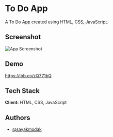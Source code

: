 
# To Do App
A To Do App created using HTML, CSS, JavaScript.


## Screenshot

![App Screenshot](https://i.ibb.co/2WJbXrQ/To-Do-App-Image.png)



## Demo
https://ibb.co/zQ771bQ




## Tech Stack

**Client:** HTML, CSS, JavaScript



## Authors

- [@sayakmodak](https://www.github.com/https:/Sayakmodak)


